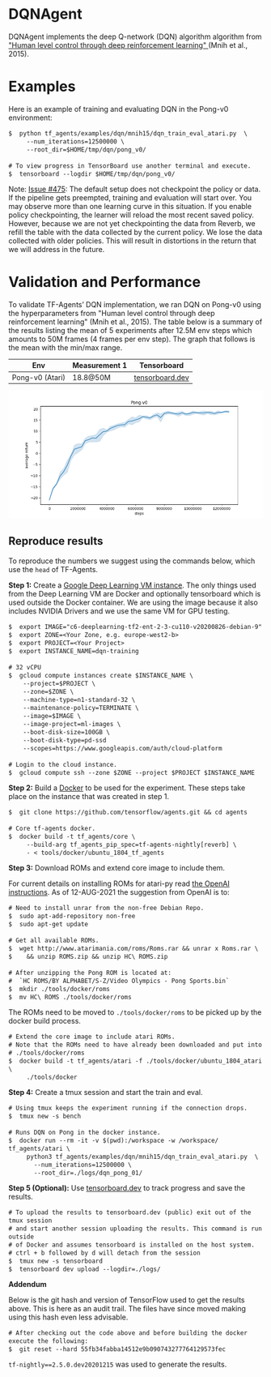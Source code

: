 # DQNAgent

DQNAgent implements the deep Q-network (DQN) algorithm algorithm from
["Human level control through deep reinforcement learning" ](https://deepmind.com/research/dqn/)
(Mnih et al., 2015).

# Examples

Here is an example of training and evaluating DQN in the Pong-v0 environment:

```shell
$  python tf_agents/examples/dqn/mnih15/dqn_train_eval_atari.py  \
     --num_iterations=12500000 \
     --root_dir=$HOME/tmp/dqn/pong_v0/

# To view progress in TensorBoard use another terminal and execute.
$  tensorboard --logdir $HOME/tmp/dqn/pong_v0/
```

Note: [Issue #475](https://github.com/tensorflow/agents/issues/475):
The default setup does not checkpoint the policy or data. If the pipeline gets
preempted, training and evaluation will start over. You may observe more than
one learning curve in this situation. If you enable policy checkpointing, the
learner will reload the most recent saved policy. However, because we are not
yet checkpointing the data from Reverb, we refill the table with the data
collected by the current policy. We lose the data collected with older policies.
This will result in distortions in the return that we will address in the future.

# Validation and Performance

To validate TF-Agents’ DQN implementation, we ran DQN on Pong-v0 using the
hyperparameters from "Human level control through deep reinforcement learning"
(Mnih et al., 2015). The table below is a summary of the results listing the
mean of 5 experiments after 12.5M env steps which amounts to 50M frames
(4 frames per env step). The graph that follows is the mean with the min/max
range.

Env                     | Measurement 1 | Tensorboard
----------------------- | ------------- | -----------
Pong-v0 (Atari)         | 18.8@50M      | [tensorboard.dev](https://tensorboard.dev/experiment/pIkiBSxqQvecWWARJ1Y8uA/#scalars&runSelectionState=eyJkcW5fcG9uZ18wMi90cmFpbiI6ZmFsc2UsImRxbl9wb25nXzAxL3RyYWluIjpmYWxzZSwiZHFuX3BvbmdfMDAvdHJhaW4iOmZhbHNlLCJkcW5fcG9uZ18wMy90cmFpbiI6ZmFsc2UsImRxbl9wb25nXzA0L3RyYWluIjpmYWxzZX0%3D)


![alt_text](https://raw.githubusercontent.com/tensorflow/agents/master/docs/images/dqn_readme/pong-v0_graph.png "Pong-v0 Mean and min/max graph.")

## Reproduce results

To reproduce the numbers we suggest using the commands below, which use the
`head` of TF-Agents.

**Step 1:** Create a
[Google Deep Learning VM instance](https://cloud.google.com/ai-platform/deep-learning-vm/docs/tensorflow_start_instance).
The only things used from the Deep Learning VM are Docker and optionally
tensorboard which is used outside the Docker container. We are using the image
because it also includes NVIDIA Drivers and we use the same VM for GPU testing.

```shell
$  export IMAGE="c6-deeplearning-tf2-ent-2-3-cu110-v20200826-debian-9"
$  export ZONE=<Your Zone, e.g. europe-west2-b>
$  export PROJECT=<Your Project>
$  export INSTANCE_NAME=dqn-training

# 32 vCPU
$  gcloud compute instances create $INSTANCE_NAME \
    --project=$PROJECT \
    --zone=$ZONE \
    --machine-type=n1-standard-32 \
    --maintenance-policy=TERMINATE \
    --image=$IMAGE \
    --image-project=ml-images \
    --boot-disk-size=100GB \
    --boot-disk-type=pd-ssd
    --scopes=https://www.googleapis.com/auth/cloud-platform

# Login to the cloud instance.
$  gcloud compute ssh --zone $ZONE --project $PROJECT $INSTANCE_NAME
```

**Step 2:** Build a
[Docker](https://github.com/tensorflow/agents/tree/master/tools/docker) to be
used for the experiment. These steps take place on the instance that was
created in step 1.

```shell
$  git clone https://github.com/tensorflow/agents.git && cd agents

# Core tf-agents docker.
$  docker build -t tf_agents/core \
     --build-arg tf_agents_pip_spec=tf-agents-nightly[reverb] \
     - < tools/docker/ubuntu_1804_tf_agents

```

**Step 3:** Download ROMs and extend core image to include them.

For current details on installing ROMs for atari-py read
[the OpenAI instructions](https://github.com/openai/atari-py/blob/master/README.md).
As of 12-AUG-2021 the suggestion from OpenAI is to:

```shell
# Need to install unrar from the non-free Debian Repo.
$  sudo apt-add-repository non-free
$  sudo apt-get update

# Get all available ROMs.
$  wget http://www.atarimania.com/roms/Roms.rar && unrar x Roms.rar \
$    && unzip ROMS.zip && unzip HC\ ROMS.zip

# After unzipping the Pong ROM is located at:
#  `HC ROMS/BY ALPHABET/S-Z/Video Olympics - Pong Sports.bin`
$  mkdir ./tools/docker/roms
$  mv HC\ ROMS ./tools/docker/roms

```

The ROMs need to be moved to `./tools/docker/roms` to be picked up by the docker
build process.

```shell
# Extend the core image to include atari ROMs.
# Note that the ROMs need to have already been downloaded and put into
# ./tools/docker/roms
$  docker build -t tf_agents/atari -f ./tools/docker/ubuntu_1804_atari \
     ./tools/docker
```

**Step 4:** Create a tmux session and start the train and eval.

```shell
# Using tmux keeps the experiment running if the connection drops.
$  tmux new -s bench

# Runs DQN on Pong in the docker instance.
$  docker run --rm -it -v $(pwd):/workspace -w /workspace/ tf_agents/atari \
     python3 tf_agents/examples/dqn/mnih15/dqn_train_eval_atari.py  \
       --num_iterations=12500000 \
       --root_dir=./logs/dqn_pong_01/
```

**Step 5 (Optional):** Use [tensorboard.dev](https://tensorboard.dev/) to track
progress and save the results.

```shell
# To upload the results to tensorboard.dev (public) exit out of the tmux session
# and start another session uploading the results. This command is run outside
# of Docker and assumes tensorboard is installed on the host system.
# ctrl + b followed by d will detach from the session
$  tmux new -s tensorboard
$  tensorboard dev upload --logdir=./logs/
```

**Addendum**

Below is the git hash and version of TensorFlow used to get the results above.
This is here as an audit trail. The files have since moved making using this
hash even less advisable.

```shell
# After checking out the code above and before building the docker execute the following:
$  git reset --hard 55fb34fabba14512e9b090743277764129573fec
```

`tf-nightly==2.5.0.dev20201215` was used to generate the results.



